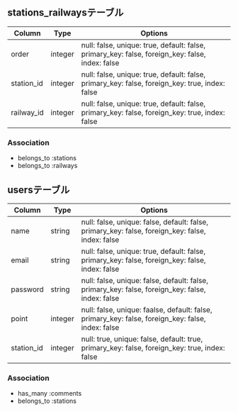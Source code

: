 ## stations_railwaysテーブル
|Column|Type|Options|
|------|----|-------|
|order|integer|null: false, unique: true, default: false, primary_key: false, foreign_key: false, index: false|
|station_id|integer|null: false, unique: true, default: false, primary_key: false, foreign_key: true, index: false|
|railway_id|integer|null: false, unique: true, default: false, primary_key: false, foreign_key: true, index: false|
### Association
- belongs_to :stations
- belongs_to :railways

## usersテーブル
|Column|Type|Options|
|------|----|-------|
|name|string|null: false, unique: false, default: false, primary_key: false, foreign_key: false, index: false|
|email|string|null: false, unique: true, default: false, primary_key: false, foreign_key: false, index: false|
|password|string|null: false, unique: false, default: false, primary_key: false, foreign_key: false, index: false|
|point|integer|null: false, unique: faalse, default: false, primary_key: false, foreign_key: false, index: false|
|station_id|integer|null: true, unique: false, default: true, primary_key: false, foreign_key: true, index: false|
### Association
- has_many :comments
- belongs_to :stations